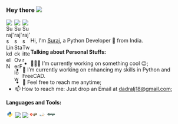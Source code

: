 ### Hey there <img src="https://media.giphy.com/media/hvRJCLFzcasrR4ia7z/giphy.gif" width="25px">


<a href="https://www.linkedin.com/in/suraj-dadral">
  <img align="left" alt="Suraj's LinkdeIN" width="22px" src="https://cdn.jsdelivr.net/npm/simple-icons@v3/icons/linkedin.svg" />
</a>

<a href="https://stackoverflow.com/users/10387392/suraj-dadral">
  <img align="left" alt="Suraj's StackOverFlow" width="22px" src="https://cdn.jsdelivr.net/npm/simple-icons@3.8.0/icons/stackoverflow.svg" />
</a>

<a href="https://twitter.com/SurajDadral">
  <img align="left" alt="Suraj's Twitter" width="22px" src="https://cdn.jsdelivr.net/npm/simple-icons@3.8.0/icons/twitter.svg" />
</a>

<br />
<br />

Hi, I'm [Suraj](https://sourcerer.io/surajdadral), a Python Developer 🚀 from India.


**Talking about Personal Stuffs:**

- 👨🏽‍💻 I’m currently working on something cool 😉;
- 🔭 I’m currently working on enhancing my skills in Python and FreeCAD.
- 💬 Feel free to reach me anytime;
- 📫 How to reach me: Just drop an Email at dadralj18@gmail.com;

**Languages and Tools:**

<code><img height="20" src="https://raw.githubusercontent.com/github/explore/80688e429a7d4ef2fca1e82350fe8e3517d3494d/topics/python/python.png"></code>
<code><a href="https://freecadweb.org"><img height="20" src="https://www.freecadweb.org/images/logo.png"></a></code>
<code><a href="https://wiki.qt.io/Qt_for_Python"><img height="20" src="https://qt-wiki-uploads.s3.amazonaws.com/images/3/33/Py-128.png"></a></code>
<code><img height="20" src="https://raw.githubusercontent.com/github/explore/80688e429a7d4ef2fca1e82350fe8e3517d3494d/topics/git/git.png"></code>
<code><img height="20" src="https://raw.githubusercontent.com/github/explore/80688e429a7d4ef2fca1e82350fe8e3517d3494d/topics/mysql/mysql.png"></code>
<code><img height="20" src="https://raw.githubusercontent.com/github/explore/80688e429a7d4ef2fca1e82350fe8e3517d3494d/topics/django/django.png"></code>

